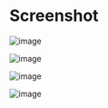 # Screenshot 
![image](https://github.com/kostas2370/School-System-UI/assets/96636678/fe647a3b-eece-460f-b226-ab183342fe1a)

![image](https://github.com/kostas2370/School-System-UI/assets/96636678/8ca43273-0002-4f6b-995e-fd4628ca4dec)

![image](https://github.com/kostas2370/School-System-UI/assets/96636678/5bb7263a-0f6c-4a65-a41e-04e194d36c58)

![image](https://github.com/kostas2370/School-System-UI/assets/96636678/987d7525-e137-46e0-9c75-65fb8ff87be6)

